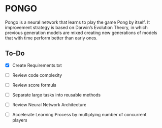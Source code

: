 # PONGO
Pongo is a neural network that learns to play the game Pong by itself. It improvement strategy is based on Darwin’s Evolution Theory, in which previous generation models are mixed creating new generations of models that with time perform better than early ones.

## To-Do

 * [x] Create Requirements.txt
 * [ ] Review code complexity
 * [ ] Review score formula
 * [ ] Separate large tasks into reusable methods
 * [ ] Review Neural Network Architecture
 * [ ] Accelerate Learning Process by multiplying number of concurrent players
 
